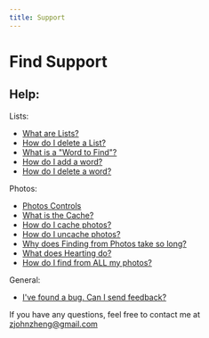 ```yaml
---
title: Support
---
```


# Find Support
## Help:

Lists:
- [What are Lists?](https://aheze.github.io/FindHelp/Lists-WhatAreLists.html)
- [How do I delete a List?](https://aheze.github.io/FindHelp/Lists-DeleteList.html)
- [What is a "Word to Find"?](https://aheze.github.io/FindHelp/Lists-WhatIsAWordToFind.html)
- [How do I add a word?](https://aheze.github.io/FindHelp/Lists-AddWord.html)
- [How do I delete a word?](https://aheze.github.io/FindHelp/Lists-DeleteWord.html)

Photos:
- [Photos Controls](https://aheze.github.io/FindHelp/Photos-PhotosControls.html)
- [What is the Cache?](https://aheze.github.io/FindHelp/Photos-WhatIsTheCache.html)
- [How do I cache photos?](https://aheze.github.io/FindHelp/Photos-CachePhotos.html)
- [How do I uncache photos?](https://aheze.github.io/FindHelp/Photos-UncachePhotos.html)
- [Why does Finding from Photos take so long?](https://aheze.github.io/FindHelp/Photos-TakeLongTime.html)
- [What does Hearting do?](https://aheze.github.io/FindHelp/Photos-Hearting.html)
- [How do I find from ALL my photos?](https://aheze.github.io/FindHelp/Photos-FindFromAllPhotos.html)

General:
- [I've found a bug. Can I send feedback?](https://aheze.github.io/FindHelp/FoundBug-SendFeedback.html)

If you have any questions, feel free to contact me at zjohnzheng@gmail.com
